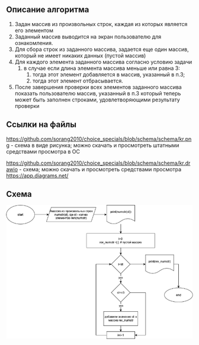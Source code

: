 ## Описание алгоритма
1. Задан массив из произвольных строк, каждая из которых является его элементом
2. Заданный массив выводится на экран пользователю для ознакомления.
3. Для сбора строк из заданного массива, задается еще один массив, который не имеет никаких данных (пустой массив)
4. Для каждого элемента заданного массива согласно условию задачи 
    1. в случае если длина элемента массива меньше или равна 3:
		1. тогда этот элемент добавляется в массив, указанный в п.3;
		2. тогда этот элемент отбрасывается.
5. После завершения проверки всех элементов заданного массива показать пользователю массив, указанный в п.3 который теперь может быть заполнен строками, удовлетворяющими результату проверки

## Ссылки на файлы
<https://github.com/sorang2010/choice_specials/blob/schema/schema/kr.png> - схема в виде рисунка; можно скачать и просмотреть штатными средствами просмотра в ОС


<https://github.com/sorang2010/choice_specials/blob/schema/schema/kr.drawio> - схема; можно скачать и просмотреть средствами просмотра <https://app.diagrams.net/>

## Схема
![Схема алгоритма](https://github.com/sorang2010/choice_specials/blob/schema/schema/kr.png)